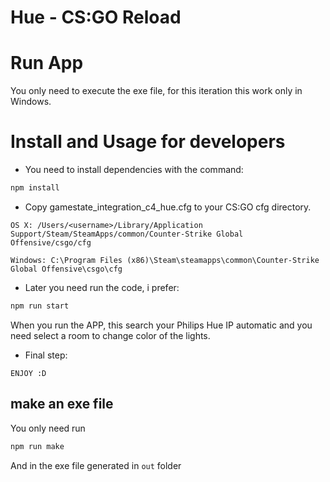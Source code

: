 # Hue - CS:GO Reload

# Run App
You only need to execute the exe file, for this iteration this work only in Windows.

# Install and Usage for developers

* You need to install dependencies with the command:
```bash
npm install
```

* Copy gamestate_integration_c4_hue.cfg to your CS:GO cfg directory.

```text
OS X: /Users/<username>/Library/Application Support/Steam/SteamApps/common/Counter-Strike Global Offensive/csgo/cfg
```

```text
Windows: C:\Program Files (x86)\Steam\steamapps\common\Counter-Strike Global Offensive\csgo\cfg
```

* Later you need run the code, i prefer:
```bash
npm run start
```

When you run the APP, this search your Philips Hue IP automatic and you need select a room to change color of the lights.

* Final step:
```text
ENJOY :D
```

## make an exe file

You only need run
```bash
npm run make
```
And in the exe file generated in `out` folder 
